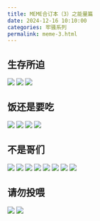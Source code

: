 ```yaml
---
title: MEME合订本（3）之能量篇
date: 2024-12-16 10:10:00
categories: 牢骚系列
permalink: meme-3.html
---
```


## 生存所迫

<img src="/blog/images/meme/蒜泥猫.webp">
<img src="/blog/images/meme/芬达海.webp">
<img src="/blog/images/meme/给你薯条.webp">

## 饭还是要吃

<img src="/blog/images/meme/禅尼丝空腹.webp">
<img src="/blog/images/meme/线粒体.webp">
<img src="/blog/images/meme/闸机.webp">
<img src="/blog/images/meme/医生远离我.webp">

## 不是哥们

<img src="/blog/images/meme/生日快乐.webp">
<img src="/blog/images/meme/害羞死了.webp">
<img src="/blog/images/meme/番茄炒你儿子.webp">
<img src="/blog/images/meme/不不不是是是.webp">
<img src="/blog/images/meme/是不是哥们.webp">
<img src="/blog/images/meme/非也兄台.webp">
<img src="/blog/images/meme/虾射手.webp">
<img src="/blog/images/meme/虾转.webp">

## 请勿投喂

<img src="/blog/images/meme/海鸥为我停留吧.webp">
<img src="/blog/images/meme/请勿投喂.webp">
